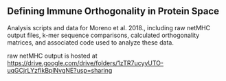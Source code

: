 ## Defining Immune Orthogonality in Protein Space

Analysis scripts and data for Moreno et al. 2018., including raw netMHC output files, k-mer sequence comparisons, calculated orthogonality matrices, and associated code used to analyze these data.

raw netMHC output is hosted at https://drive.google.com/drive/folders/1zTR7ucyyUTO-uqGCjrLYzfIkBplNvgNE?usp=sharing
